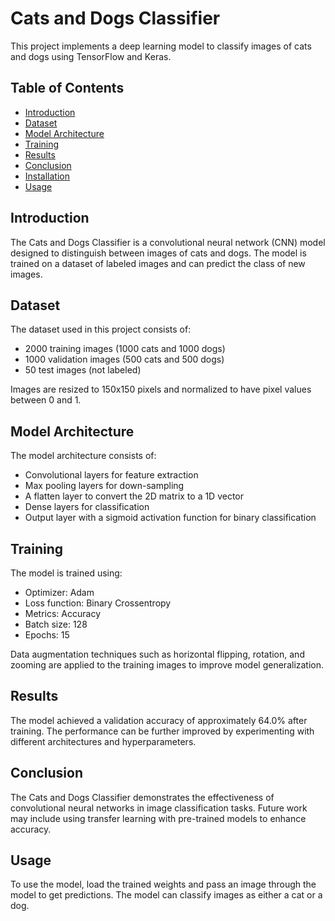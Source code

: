 
<body>
    <h1>Cats and Dogs Classifier</h1>
    <p>This project implements a deep learning model to classify images of cats and dogs using TensorFlow and Keras.</p>

<h2>Table of Contents</h2>
    <ul>
        <li><a href="#introduction">Introduction</a></li>
        <li><a href="#dataset">Dataset</a></li>
        <li><a href="#model-architecture">Model Architecture</a></li>
        <li><a href="#training">Training</a></li>
        <li><a href="#results">Results</a></li>
        <li><a href="#conclusion">Conclusion</a></li>
        <li><a href="#installation">Installation</a></li>
        <li><a href="#usage">Usage</a></li>
    </ul>

<h2 id="introduction">Introduction</h2>
<p>The Cats and Dogs Classifier is a convolutional neural network (CNN) model designed to distinguish between images of cats and dogs. The model is trained on a dataset of labeled images and can predict the class of new images.</p>

<h2 id="dataset">Dataset</h2>
<p>The dataset used in this project consists of:</p>
<ul>
    <li>2000 training images (1000 cats and 1000 dogs)</li>
    <li>1000 validation images (500 cats and 500 dogs)</li>
    <li>50 test images (not labeled)</li>
</ul>
<p>Images are resized to 150x150 pixels and normalized to have pixel values between 0 and 1.</p>

<h2 id="model-architecture">Model Architecture</h2>
<p>The model architecture consists of:</p>
<ul>
    <li>Convolutional layers for feature extraction</li>
    <li>Max pooling layers for down-sampling</li>
    <li>A flatten layer to convert the 2D matrix to a 1D vector</li>
    <li>Dense layers for classification</li>
    <li>Output layer with a sigmoid activation function for binary classification</li>
</ul>

<h2 id="training">Training</h2>
<p>The model is trained using:</p>
<ul>
    <li>Optimizer: Adam</li>
    <li>Loss function: Binary Crossentropy</li>
    <li>Metrics: Accuracy</li>
    <li>Batch size: 128</li>
    <li>Epochs: 15</li>
</ul>
<p>Data augmentation techniques such as horizontal flipping, rotation, and zooming are applied to the training images to improve model generalization.</p>

<h2 id="results">Results</h2>
<p>The model achieved a validation accuracy of approximately 64.0% after training. The performance can be further improved by experimenting with different architectures and hyperparameters.</p>

<h2 id="conclusion">Conclusion</h2>
<p>The Cats and Dogs Classifier demonstrates the effectiveness of convolutional neural networks in image classification tasks. Future work may include using transfer learning with pre-trained models to enhance accuracy.</p>


<h2 id="usage">Usage</h2>
<p>To use the model, load the trained weights and pass an image through the model to get predictions. The model can classify images as either a cat or a dog.</p>
</body>
</html>

